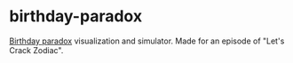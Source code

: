 # birthday-paradox
[Birthday paradox](https://en.wikipedia.org/wiki/Birthday_problem) visualization and simulator.  Made for an episode of "Let's Crack Zodiac".
